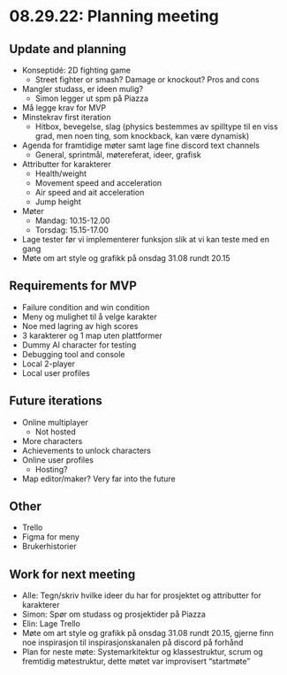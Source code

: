 # 08.29.22: Planning meeting
## Update and planning
* Konseptidé: 2D fighting game
    * Street fighter or smash? Damage or knockout? Pros and cons
* Mangler studass, er ideen mulig?
    * Simon legger ut spm på Piazza
* Må legge krav for MVP
* Minstekrav first iteration
    * Hitbox, bevegelse, slag (physics bestemmes av spilltype til en viss grad, men noen ting, som knockback, kan være dynamisk)
* Agenda for framtidige møter samt lage fine discord text channels
    * General, sprintmål, møtereferat, ideer, grafisk
* Attributter for karakterer
    * Health/weight
    * Movement speed and acceleration
    * Air speed and ait acceleration
    * Jump height
* Møter
    * Mandag: 10.15-12.00
    * Torsdag: 15.15-17.00
* Lage tester før vi implementerer funksjon slik at vi kan teste med en gang
* Møte om art style og grafikk på onsdag 31.08 rundt 20.15

## Requirements for MVP
* Failure condition and win condition
* Meny og mulighet til å velge karakter
* Noe med lagring av high scores
* 3 karakterer og 1 map uten plattformer
* Dummy AI character for testing
* Debugging tool and console
* Local 2-player
* Local user profiles

## Future iterations
* Online multiplayer
    * Not hosted
* More characters
* Achievements to unlock characters
* Online user profiles
    * Hosting?
* Map editor/maker? Very far into the future

## Other
* Trello
* Figma for meny
* Brukerhistorier

## Work for next meeting
* Alle: Tegn/skriv hvilke ideer du har for prosjektet og attributter for karakterer
* Simon: Spør om studass og prosjektider på Piazza
* Elin: Lage Trello
* Møte om art style og grafikk på onsdag 31.08 rundt 20.15, gjerne finn noe inspirasjon til inspirasjonskanalen på discord på forhånd
* Plan for neste møte: Systemarkitektur og klassestruktur, scrum og fremtidig møtestruktur, dette møtet var improvisert “startmøte”
